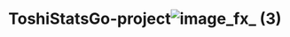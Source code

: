 # ToshiStatsGo-project![image_fx_ (3)](https://github.com/user-attachments/assets/e4b2df7a-bb97-4acd-9cb8-7badcf9ea10f)
